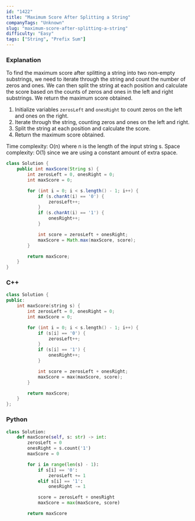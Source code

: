 ```yaml
---
id: "1422"
title: "Maximum Score After Splitting a String"
companyTags: "Unknown"
slug: "maximum-score-after-splitting-a-string"
difficulty: "Easy"
tags: ["String", "Prefix Sum"]
---
```


### Explanation
To find the maximum score after splitting a string into two non-empty substrings, we need to iterate through the string and count the number of zeros and ones. We can then split the string at each position and calculate the score based on the counts of zeros and ones in the left and right substrings. We return the maximum score obtained.

1. Initialize variables `zerosLeft` and `onesRight` to count zeros on the left and ones on the right.
2. Iterate through the string, counting zeros and ones on the left and right.
3. Split the string at each position and calculate the score.
4. Return the maximum score obtained.

Time complexity: O(n) where n is the length of the input string s.
Space complexity: O(1) since we are using a constant amount of extra space.

```java
class Solution {
    public int maxScore(String s) {
        int zerosLeft = 0, onesRight = 0;
        int maxScore = 0;

        for (int i = 0; i < s.length() - 1; i++) {
            if (s.charAt(i) == '0') {
                zerosLeft++;
            }
            if (s.charAt(i) == '1') {
                onesRight++;
            }

            int score = zerosLeft + onesRight;
            maxScore = Math.max(maxScore, score);
        }

        return maxScore;
    }
}
```

### C++
```cpp
class Solution {
public:
    int maxScore(string s) {
        int zerosLeft = 0, onesRight = 0;
        int maxScore = 0;

        for (int i = 0; i < s.length() - 1; i++) {
            if (s[i] == '0') {
                zerosLeft++;
            }
            if (s[i] == '1') {
                onesRight++;
            }

            int score = zerosLeft + onesRight;
            maxScore = max(maxScore, score);
        }

        return maxScore;
    }
};
```

### Python
```python
class Solution:
    def maxScore(self, s: str) -> int:
        zerosLeft = 0
        onesRight = s.count('1')
        maxScore = 0

        for i in range(len(s) - 1):
            if s[i] == '0':
                zerosLeft += 1
            elif s[i] == '1':
                onesRight -= 1

            score = zerosLeft + onesRight
            maxScore = max(maxScore, score)

        return maxScore
```